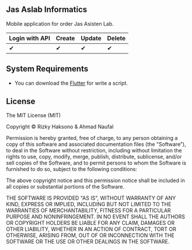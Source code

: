 ## Jas Aslab Informatics
Mobile application for order Jas Asisten Lab.

| Login with API | Create | Update | Delete |
| --- | -- | -- | -- |
| ✔ | ✔ | ✔ | ✔ |

## System Requirements

- You can download the [Flutter](https://docs.flutter.dev/get-started/install) for write a script.

## License

The MIT License (MIT)

Copyright © Rizky Haksono & Ahmad Naufal

Permission is hereby granted, free of charge, to any person obtaining a copy of this software and associated documentation files (the "Software"), to deal in the Software without restriction, including without limitation the rights to use, copy, modify, merge, publish, distribute, sublicense, and/or sell copies of the Software, and to permit persons to whom the Software is furnished to do so, subject to the following conditions:

The above copyright notice and this permission notice shall be included in all copies or substantial portions of the Software.

THE SOFTWARE IS PROVIDED "AS IS", WITHOUT WARRANTY OF ANY KIND, EXPRESS OR IMPLIED, INCLUDING BUT NOT LIMITED TO THE WARRANTIES OF MERCHANTABILITY, FITNESS FOR A PARTICULAR PURPOSE AND NONINFRINGEMENT. IN NO EVENT SHALL THE AUTHORS OR COPYRIGHT HOLDERS BE LIABLE FOR ANY CLAIM, DAMAGES OR OTHER LIABILITY, WHETHER IN AN ACTION OF CONTRACT, TORT OR OTHERWISE, ARISING FROM, OUT OF OR INCONNECTION WITH THE SOFTWARE OR THE USE OR OTHER DEALINGS IN THE SOFTWARE.
